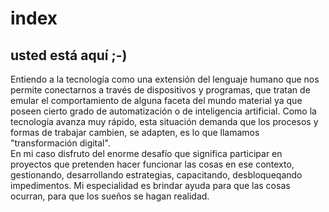 # index
usted está aquí ;-)
-----------------------------------------------------------------------------------------------

Entiendo a la tecnología como una extensión del lenguaje humano que nos permite conectarnos a través de dispositivos y programas, 
que tratan de emular el comportamiento de alguna faceta del mundo material ya que poseen cierto grado de  automatización o de  inteligencia artificial. 
Como la tecnología avanza muy rápido, esta situación demanda que los procesos y formas de trabajar cambien, se adapten, 
es lo que llamamos "transformación digital".  
En mi caso disfruto del enorme desafío que significa participar en proyectos que pretenden hacer funcionar las cosas en ese contexto, 
gestionando, desarrollando estrategias, capacitando, desbloqueqando impedimentos. Mi especialidad es brindar ayuda para que las cosas ocurran, 
para que los sueños se hagan realidad.
